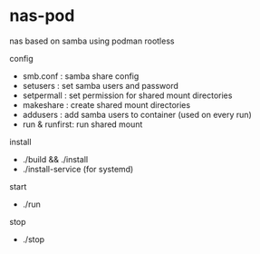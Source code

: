 # nas-pod

nas based on samba using podman rootless

config
- smb.conf : samba share config
- setusers : set samba users and password
- setpermall : set permission for shared mount directories
- makeshare : create shared mount directories
- addusers : add samba users to container (used on every run)
- run & runfirst: run shared mount

install
- ./build && ./install
- ./install-service (for systemd)

start
- ./run

stop
- ./stop
